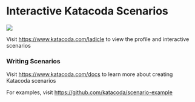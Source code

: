 # Interactive Katacoda Scenarios

[![](http://shields.katacoda.com/katacoda/ladicle/count.svg)](https://www.katacoda.com/ladicle "Get your profile on Katacoda.com")

Visit https://www.katacoda.com/ladicle to view the profile and interactive scenarios

### Writing Scenarios
Visit https://www.katacoda.com/docs to learn more about creating Katacoda scenarios

For examples, visit https://github.com/katacoda/scenario-example
